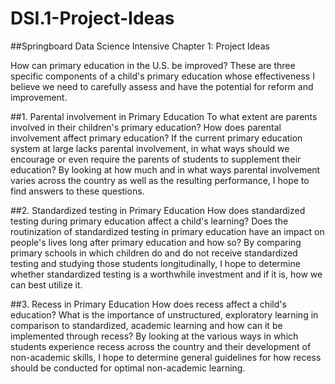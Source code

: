 # DSI.1-Project-Ideas
##Springboard Data Science Intensive Chapter 1: Project Ideas

How can primary education in the U.S. be improved? These are three specific components of a child's primary education whose effectiveness I believe we need to carefully assess and have the potential for reform and improvement.


##1. Parental involvement in Primary Education
To what extent are parents involved in their children's primary education? How does parental involvement affect primary education? If the current primary education system at large lacks parental involvement, in what ways should we encourage or even require the parents of students to supplement their education? By looking at how much and in what ways parental involvement varies across the country as well as the resulting performance, I hope to find answers to these questions.


##2. Standardized testing in Primary Education
How does standardized testing during primary education affect a child's learning? Does the routinization of standardized testing in primary education have an impact on people's lives long after primary education and how so? By comparing primary schools in which children do and do not receive standardized testing and studying those students longitudinally, I hope to determine whether standardized testing is a worthwhile investment and if it is, how we can best utilize it.


##3. Recess in Primary Education
How does recess affect a child's education? What is the importance of unstructured, exploratory learning in comparison to standardized, academic learning and how can it be implemented through recess? By looking at the various ways in which students experience recess across the country and their development of non-academic skills, I hope to determine general guidelines for how recess should be conducted for optimal non-academic learning.
